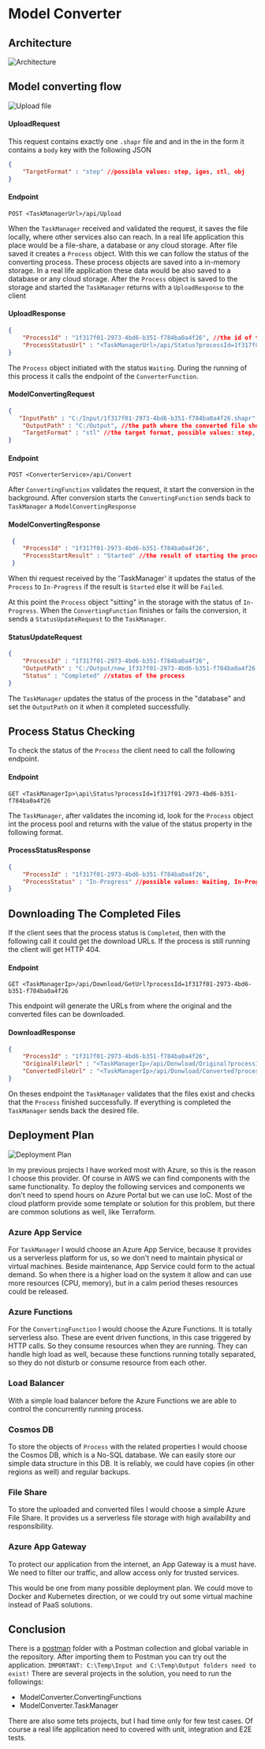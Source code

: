 # Model Converter

## Architecture

![Architecture](./assets/architecture.png)

## Model converting flow

![Upload file](./assets/start-converting.png)

#### UploadRequest

This request contains exactly one `.shapr` file and and in the in the form it contains a `body` key with the following JSON

```json
{
    "TargetFormat" : "step" //possible values: step, iges, stl, obj
}
```

#### Endpoint

`POST <TaskManagerUrl>/api/Upload`

When the `TaskManager` received and validated the request, it saves the file locally, where other services also can reach. In a real life application this place would be a file-share, a database or any cloud storage. After file saved it creates a `Process` object. With this we can follow the status of the converting process. These process objects are saved into a in-memory storage. In a real life application these data would be also saved to a database or any cloud storage.
After the `Process` object is saved to the storage and started the `TaskManager` returns with a `UploadResponse` to the client

#### UploadResponse

```json
{
    "ProcessId" : "1f317f01-2973-4bd6-b351-f784ba0a4f26", //the id of the created process
    "ProcessStatusUrl" : "<TaskManagerUrl>/api/Status?processId=1f317f01-2973-4bd6-b351-f784ba0a4f26" //the url where the client can check the status of the process
}
```

The `Process` object initiated with the status `Waiting`. During the running of this process it calls the endpoint of the `ConverterFunction`.

#### ModelConvertingRequest

```json
{
   "InputPath" : "C:/Input/1f317f01-2973-4bd6-b351-f784ba0a4f26.shapr", //the file saved by TaskManager
    "OutputPath" : "C:/Output", //the path where the converted file should be saved
    "TargetFormat" : "stl" //the target format, possible values: step, iges, stl, obj
}
```

#### Endpoint

`POST <ConverterService>/api/Convert`

After `ConvertingFunction` validates the request, it start the conversion in the background. After conversion starts the `ConvertingFunction` sends back to `TaskManager` a `ModelConvertingResponse`

#### ModelConvertingResponse
 
```json
 {
    "ProcessId" : "1f317f01-2973-4bd6-b351-f784ba0a4f26",
    "ProcessStartResult" : "Started" //the result of starting the process in ConvertingFunction, possible values: Started/Failed
 }
```
 
 When thi request received by the 'TaskManager' it updates the status of the `Process` to `In-Progress` if the result is `Started` else it will be `Failed`.

At this point the `Process` object "sitting" in the storage with the status of `In-Progress`. When the `ConvertingFunction` finishes or fails the conversion, it sends a `StatusUpdateRequest` to the `TaskManager`.

#### StatusUpdateRequest

```json
{
    "ProcessId" : "1f317f01-2973-4bd6-b351-f784ba0a4f26",
    "OutputPath" : "C:/Output/new_1f317f01-2973-4bd6-b351-f784ba0a4f26.obj", //the path of the converted file, can be empty when process failed
    "Status" : "Completed" //status of the process
}
```

The `TaskManager` updates the status of the process in the "database" and set the `OutputPath` on it when it completed successfully.

## Process Status Checking

To check the status of the `Process` the client need to call the following endpoint.

#### Endpoint

`GET <TaskManagerIp>\api\Status?processId=1f317f01-2973-4bd6-b351-f784ba0a4f26`

The `TaskManager`, after validates the incoming id, look for the `Process` object int the process pool and returns with the value of the status property in the following format.

#### ProcessStatusResponse

```json
{
    "ProcessId" : "1f317f01-2973-4bd6-b351-f784ba0a4f26",
    "ProcessStatus" : "In-Progress" //possible values: Waiting, In-Progress, Completed, Failed
}
```
## Downloading The Completed Files

If the client sees that the process status is `Completed`, then with the following call it could get the download URLs. If the process is still running the client will get HTTP 404.

#### Endpoint

`GET <TaskManagerIp>/api/Download/GetUrl?processId=1f317f01-2973-4bd6-b351-f784ba0a4f26`

This endpoint will generate the URLs from where the original and the converted files can be downloaded.

#### DownloadResponse

```json
{
    "ProcessId" : "1f317f01-2973-4bd6-b351-f784ba0a4f26",
    "OriginalFileUrl" : "<TaskManagerIp>/api/Donwload/Original?processId=1f317f01-2973-4bd6-b351-f784ba0a4f26",
    "ConvertedFileUrl" : "<TaskManagerIp>/api/Donwload/Converted?processId=1f317f01-2973-4bd6-b351-f784ba0a4f26"
}
```

On theses endpoint the `TaskManager` validates that the files exist and checks that the `Process` finished successfully. If everything is completed the `TaskManager` sends back the desired file.

## Deployment Plan

![Deployment Plan](./assets/deployment-plan.png)

In my previous projects I have worked most with Azure, so this is the reason I choose this provider. Of course in AWS we can find components with the same functionality. To deploy the following services and components we don't need to spend hours on Azure Portal but we can use IoC. Most of the cloud platform provide some template or solution for this problem, but there are common solutions as well, like Terraform.

### Azure App Service

For `TaskManager` I would choose an Azure App Service, because it provides us a serverless platform for us, so we don't need to maintain physical or virtual machines. Beside maintenance, App Service could form to the actual demand. So when there is a higher load on the system it allow and can use more resources (CPU, memory), but in a calm period theses resources could be released.

### Azure Functions

For the `ConvertingFunction` I would choose the Azure Functions. It is totally serverless also. These are event driven functions, in this case triggered by HTTP calls. So they consume resources when they are running. They can handle high load as well, because these functions running totally separated, so they do not disturb or consume resource from each other.

### Load Balancer

With a simple load balancer before the Azure Functions we are able to control the concurrently running process.

### Cosmos DB

To store the objects of `Process` with the related properties I would choose the Cosmos DB, which is a No-SQL database. We can easily store our simple data structure in this DB. It is reliably, we could have copies (in other regions as well) and regular backups.

### File Share

To store the uploaded and converted files I would choose a simple Azure File Share. It provides us a serverless file storage with high availability and responsibility.

### Azure App Gateway

To protect our application from the internet, an App Gateway is a must have. We need to filter our traffic, and allow access only for trusted services.

This would be one from many possible deployment plan. We could move to Docker and Kubernetes direction, or we could try out some virtual machine instead of PaaS solutions.

## Conclusion

There is a [postman](../Postman/) folder with a Postman collection and global variable in the repository. After importing them to Postman you can try out the application.
`IMPORTANT: C:\Temp\Input and C:\Temp\Output folders need to exist!`
There are several projects in the solution, you need to run the followings:
 - ModelConverter.ConvertingFunctions
 - ModelConverter.TaskManager

There are also some tets projects, but I had time only for few test cases. Of course a real life application need to covered with unit, integration and E2E tests.
